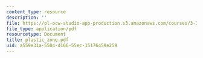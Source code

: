 ```yaml
---
content_type: resource
description: ''
file: https://ol-ocw-studio-app-production.s3.amazonaws.com/courses/3-35-fracture-and-fatigue-fall-2003/a559e31a5504d16655ec15176459e259_plastic_zone.pdf
file_type: application/pdf
resourcetype: Document
title: plastic_zone.pdf
uid: a559e31a-5504-d166-55ec-15176459e259
---
```

